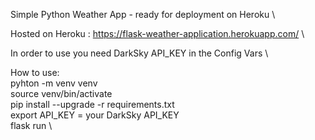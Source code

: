 Simple Python Weather App - ready for deployment on Heroku \ 

Hosted on Heroku : https://flask-weather-application.herokuapp.com/ \ 

In order to use you need DarkSky API_KEY in the Config Vars \

How to use: \
pyhton -m venv venv \
source venv/bin/activate \
pip install --upgrade -r requirements.txt \
export API_KEY = your DarkSky API_KEY \
flask run \
